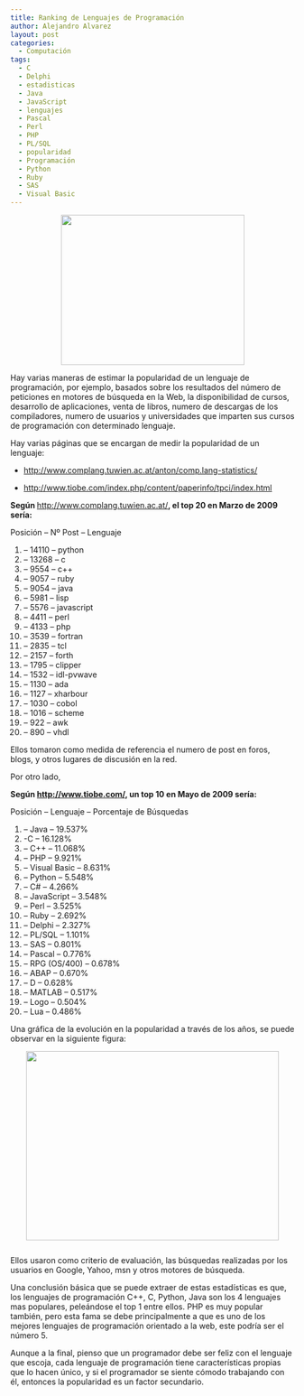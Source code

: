 ```yaml
---
title: Ranking de Lenguajes de Programación
author: Alejandro Alvarez
layout: post
categories:
  - Computación
tags:
  - C
  - Delphi
  - estadisticas
  - Java
  - JavaScript
  - lenguajes
  - Pascal
  - Perl
  - PHP
  - PL/SQL
  - popularidad
  - Programación
  - Python
  - Ruby
  - SAS
  - Visual Basic
---
```

<a href="http://www.techtoons.com/images/programmer.gif" onblur="try {parent.deselectBloggerImageGracefully();} catch(e) {}"><img style="margin: 0px auto 10px; display: block; text-align: center; cursor: pointer; width: 325px; height: 266px;" src="http://www.techtoons.com/images/programmer.gif" border="0" alt="" /></a>

Hay varias maneras de estimar la popularidad de un lenguaje de programación, por ejemplo, basados sobre los resultados del número de peticiones en motores de búsqueda en la Web, la disponibilidad de cursos, desarrollo de aplicaciones, venta de libros, numero de descargas de los compiladores, numero de usuarios y universidades que imparten sus cursos de programación con determinado lenguaje.

Hay varias páginas que se encargan de medir la popularidad de un lenguaje:

  * <http://www.complang.tuwien.ac.at/anton/comp.lang-statistics/>

  * <http://www.tiobe.com/index.php/content/paperinfo/tpci/index.html>

<span style="font-weight: bold;">Según </span><a style="font-weight: bold;" href="http://www.complang.tuwien.ac.at/anton/comp.lang-statistics/">http://www.complang.tuwien.ac.at/</a><span style="font-weight: bold;">, el top 20 en Marzo de 2009 sería:</span>

Posición &#8211; Nº Post &#8211; Lenguaje

  1. &#8211; 14110 &#8211; python
  2. &#8211; 13268 &#8211; c
  3. &#8211; 9554 &#8211; c++
  4. &#8211; 9057 &#8211; ruby
  5. &#8211; 9054 &#8211; java
  6. &#8211; 5981 &#8211; lisp
  7. &#8211; 5576 &#8211; javascript
  8. &#8211; 4411 &#8211; perl
  9. &#8211; 4133 &#8211; php
 10. &#8211; 3539 &#8211; fortran
 11. &#8211; 2835 &#8211; tcl
 12. &#8211; 2157 &#8211; forth
 13. &#8211; 1795 &#8211; clipper
 14. &#8211; 1532 &#8211; idl-pvwave
 15. &#8211; 1130 &#8211; ada
 16. &#8211; 1127 &#8211; xharbour
 17. &#8211; 1030 &#8211; cobol
 18. &#8211; 1016 &#8211; scheme
 19. &#8211; 922 &#8211; awk
 20. &#8211; 890 &#8211; vhdl

Ellos tomaron como medida de referencia el numero de post en foros, blogs, y otros lugares de discusión en la red.

Por otro lado,

<span style="font-weight: bold;">Según <a href="http://www.tiobe.com/index.php/content/paperinfo/tpci/index.html">http://www.tiobe.com/</a>, un top 10 en Mayo de 2009 sería:</span>

Posición &#8211; Lenguaje &#8211; Porcentaje de Búsquedas

  1. &#8211; Java &#8211; 19.537%
  2. -C &#8211; 16.128%
  3. &#8211; C++ &#8211; 11.068%
  4. &#8211; PHP &#8211; 9.921%
  5. &#8211; Visual Basic &#8211; 8.631%
  6. &#8211; Python &#8211; 5.548%
  7. &#8211; C# &#8211; 4.266%
  8. &#8211; JavaScript &#8211; 3.548%
  9. &#8211; Perl &#8211; 3.525%
 10. &#8211; Ruby &#8211; 2.692%
 11. &#8211; Delphi &#8211; 2.327%
 12. &#8211; PL/SQL &#8211; 1.101%
 13. &#8211; SAS &#8211; 0.801%
 14. &#8211; Pascal &#8211; 0.776%
 15. &#8211; RPG (OS/400) &#8211; 0.678%
 16. &#8211; ABAP &#8211; 0.670%
 17. &#8211; D &#8211; 0.628%
 18. &#8211; MATLAB &#8211; 0.517%
 19. &#8211; Logo &#8211; 0.504%
 20. &#8211; Lua &#8211; 0.486%

Una gráfica de la evolución en la popularidad a través de los años, se puede observar en la siguiente figura:

<a href="http://www.tiobe.com/content/paperinfo/tpci/images/tpci_trends.png" onblur="try {parent.deselectBloggerImageGracefully();} catch(e) {}"><img style="margin: 0px auto 10px; display: block; text-align: center; cursor: pointer; width: 448px; height: 335px;" src="http://www.tiobe.com/content/paperinfo/tpci/images/tpci_trends.png" border="0" alt="" /></a>  
Ellos usaron como criterio de evaluación, las búsquedas realizadas por los usuarios en Google, Yahoo, msn y otros motores de búsqueda.

Una conclusión básica que se puede extraer de estas estadísticas es que, los lenguajes de programación C++, C, Python, Java son los 4 lenguajes mas populares, peleándose el top 1 entre ellos. PHP es muy popular también, pero esta fama se debe principalmente a que es uno de los mejores lenguajes de programación orientado a la web, este podría ser el número 5.

Aunque a la final, pienso que un programador debe ser feliz con el lenguaje que escoja, cada lenguaje de programación tiene características propias que lo hacen único, y si el programador se siente cómodo trabajando con él, entonces la popularidad es un factor secundario.
